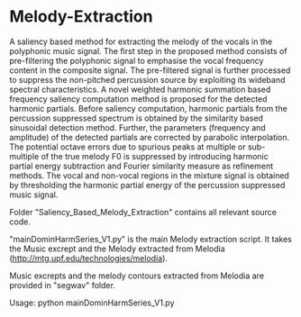 # Melody-Extraction
A saliency based method for extracting the melody of the vocals in the polyphonic music signal. The first step in the proposed method consists of pre-filtering the polyphonic signal to emphasise the vocal frequency content in the composite signal. The pre-filtered signal is further processed to suppress the non-pitched percussion source by exploiting its wideband spectral characteristics. A novel weighted harmonic summation based frequency saliency computation method is proposed for the detected harmonic partials. Before saliency computation, harmonic partials from the percussion suppressed spectrum is obtained by the similarity based sinusoidal detection method. Further, the parameters (frequency and amplitude) of the detected partials are corrected by parabolic interpolation. The potential octave errors due to spurious peaks at multiple or sub-multiple of the true melody F0 is suppressed by introducing harmonic partial energy subtraction and Fourier similarity measure as refinement methods. The vocal and non-vocal regions in the mixture signal is obtained by thresholding the harmonic partial energy of the percussion suppressed music signal.

Folder "Saliency_Based_Melody_Extraction" contains all relevant source code.

"mainDominHarmSeries_V1.py" is the main Melody extraction script. It takes the Music excrept and the Melody extracted from Melodia (http://mtg.upf.edu/technologies/melodia).

Music excrepts and the melody contours extracted from Melodia are provided in "segwav" folder. 

Usage: python mainDominHarmSeries_V1.py
